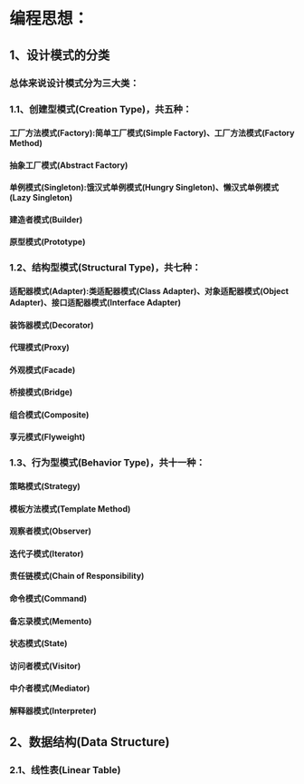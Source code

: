# 编程思想：
## 1、设计模式的分类
### 总体来说设计模式分为三大类：
### 1.1、创建型模式(Creation Type)，共五种：
#### 工厂方法模式(Factory):简单工厂模式(Simple Factory)、工厂方法模式(Factory Method)
#### 抽象工厂模式(Abstract Factory)
#### 单例模式(Singleton):饿汉式单例模式(Hungry Singleton)、懒汉式单例模式(Lazy Singleton)
#### 建造者模式(Builder)
#### 原型模式(Prototype)
### 1.2、结构型模式(Structural Type)，共七种：
#### 适配器模式(Adapter):类适配器模式(Class Adapter)、对象适配器模式(Object Adapter)、接口适配器模式(Interface Adapter)
#### 装饰器模式(Decorator)
#### 代理模式(Proxy)
#### 外观模式(Facade)
#### 桥接模式(Bridge)
#### 组合模式(Composite)
#### 享元模式(Flyweight)
### 1.3、行为型模式(Behavior Type)，共十一种：
#### 策略模式(Strategy)
#### 模板方法模式(Template Method)
#### 观察者模式(Observer)
#### 迭代子模式(Iterator)
#### 责任链模式(Chain of Responsibility)
#### 命令模式(Command)
#### 备忘录模式(Memento)
#### 状态模式(State)
#### 访问者模式(Visitor)
#### 中介者模式(Mediator)
#### 解释器模式(Interpreter)
## 2、数据结构(Data Structure)
### 2.1、线性表(Linear Table)
